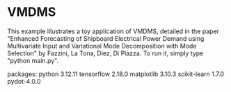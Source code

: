 # VMDMS
This example illustrates a toy application of VMDMS, detailed in the paper "Enhanced Forecasting of Shipboard Electrical Power Demand using Multivariate Input and Variational Mode Decomposition with Mode Selection" by Fazzini, La Tona, Diez, Di Piazza.
To run it, simply type "python main.py".

packages:
python 3.12.11 
tensorflow 2.18.0
matplotlib 3.10.3
scikit-learn 1.7.0
pydot-4.0.0


